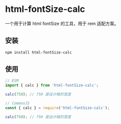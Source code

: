 # html-fontSize-calc

一个用于计算 html fontSize 的工具，用于 rem 适配方案。

## 安装 

```bash
npm install html-fontSize-calc
```

## 使用

```js
// ESM
import { calc } from 'html-fontSize-calc';

calc(750); // 750 是设计稿的宽度
```

```js
// CommonJS
const { calc } = require('html-fontSize-calc');

calc(750); // 750 是设计稿的宽度
```

